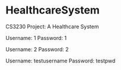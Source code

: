 # HealthcareSystem
CS3230 Project: A Healthcare System


Username: 1
Password: 1

Username: 2
Password: 2

Username: testusername
Password: testpwd
